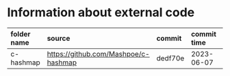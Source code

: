 # Information about external code
| folder name | source | commit | commit time       | license | other information |
|:------------|:-------|:-------|:------------------|:--------|:------------------|
| c-hashmap   | https://github.com/Mashpoe/c-hashmap | dedf70e | 2023-06-07 | BSD-3 | |
